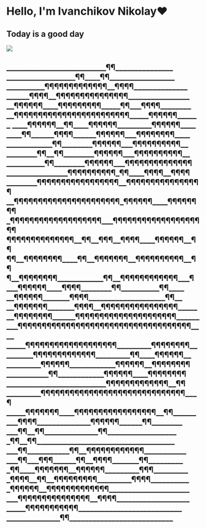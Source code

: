 <h1>Hello, I'm Ivanchikov Nikolay❤</h1>
<h2>Today is a good day</h2>
<img src=https://static.wikia.nocookie.net/meownjik/images/7/74/Мурзик.jpg/revision/latest/scale-to-width-down/1200?cb=20160809074230&path-prefix=ru>
<h2>__________________________¶¶_______________
__________________¶¶____¶¶_________________
__________¶¶¶¶¶¶¶¶¶¶¶¶¶__¶¶¶¶______________
______¶¶¶¶__¶¶¶¶¶¶¶¶¶¶¶¶¶¶¶________________
__¶¶¶¶¶¶____¶¶¶¶¶¶¶¶¶_____¶¶___¶¶¶¶________
__¶¶¶¶¶¶¶¶¶¶¶¶¶¶¶¶¶¶¶¶¶¶¶¶_____¶¶¶¶¶¶______
____¶¶¶¶¶¶__¶¶____¶¶¶¶¶¶_________¶¶¶¶¶¶____
____¶¶______¶¶¶¶______¶¶¶¶¶¶___¶¶¶¶¶¶¶¶____
____________¶¶________¶¶¶¶¶¶___¶¶¶¶¶¶¶¶¶¶__
________¶¶__¶¶________¶¶¶¶¶¶___¶¶¶¶¶¶¶¶¶¶__
__________¶¶________¶¶¶¶¶¶___¶¶¶¶¶¶¶¶¶¶¶¶¶¶
________________¶¶¶¶¶¶¶¶¶¶_¶¶____¶¶¶¶__¶¶¶¶
________¶¶¶¶¶¶¶¶¶¶¶¶¶¶¶¶¶__¶¶¶¶¶¶¶¶¶¶¶¶¶¶¶¶
__¶¶¶¶¶¶¶¶¶¶¶¶¶¶¶¶¶¶¶¶¶¶_¶¶¶¶¶¶____¶¶¶¶¶¶¶¶
_¶¶¶¶¶¶¶¶¶¶¶¶¶¶¶¶¶¶¶___¶¶¶¶¶¶¶¶¶¶¶¶¶¶¶¶¶¶¶¶
¶¶¶¶¶¶¶¶¶¶¶¶¶¶__¶¶__¶¶¶__¶¶¶¶____¶¶¶¶¶¶__¶¶
¶¶__¶¶¶¶¶¶¶¶____¶¶__¶¶¶¶¶¶¶__¶¶¶¶¶¶¶¶¶¶__¶¶
¶__¶¶¶¶¶¶¶¶____________¶¶__¶¶¶¶¶¶¶¶¶¶¶¶___¶
___¶¶¶¶¶¶____¶¶¶¶________¶¶__________¶¶____
__¶¶¶¶¶¶_______¶¶¶¶____________________¶¶__
__¶¶¶¶¶¶¶_______¶¶¶¶__¶¶¶¶¶¶¶¶¶¶¶¶¶¶¶¶_____
__¶¶¶¶¶¶¶¶______¶¶¶¶¶¶¶¶¶¶¶¶¶¶¶¶¶¶¶¶¶______
___¶¶¶¶¶¶¶¶¶¶¶¶¶¶¶¶¶¶¶¶¶¶¶¶¶¶¶¶¶¶¶¶¶¶¶¶____
_____¶¶¶¶¶¶¶¶¶¶¶¶¶¶¶¶¶¶¶_________¶¶¶¶¶¶¶¶__
_______¶¶¶¶¶¶¶¶¶¶¶¶¶_________¶¶____¶¶¶¶¶¶__
_________¶¶¶¶¶¶____________¶¶¶¶¶¶__¶¶¶¶¶¶¶¶
___________¶¶____________¶¶¶¶¶¶____¶¶¶¶¶¶¶¶
__________________________¶¶¶¶¶¶¶¶¶¶¶¶¶__¶¶
_________¶¶¶¶¶¶¶¶¶¶¶¶¶¶¶¶¶¶¶¶¶¶¶¶¶¶¶¶¶¶___¶
_____¶¶¶¶¶¶¶____¶¶¶¶¶¶¶¶¶¶¶¶¶¶¶¶¶__¶¶______
___¶¶¶¶______________¶¶¶¶¶¶______¶¶________
___¶¶__¶¶______________¶¶__________________
_¶¶__¶¶____________________________________
___¶¶___________¶¶__¶¶¶¶¶¶¶¶¶¶¶¶___________
___¶¶___¶¶¶______¶¶__¶¶¶¶_______¶¶_________
_¶¶____¶¶¶¶¶¶¶__¶¶¶¶¶¶_________¶¶¶_________
_¶¶¶¶__¶¶__¶¶¶¶¶¶¶¶¶_________¶¶¶¶__________
_¶¶¶¶¶¶__¶¶¶¶¶¶¶¶¶¶¶¶¶_____________________
___¶¶¶¶¶¶¶¶¶¶¶¶¶¶¶__¶¶¶¶___________________
_____¶¶¶¶¶¶¶¶¶¶¶___________________________
______________¶¶___________________________</h2>